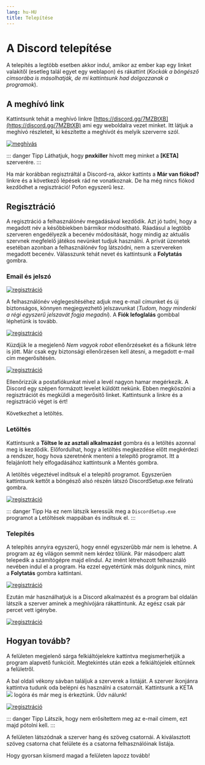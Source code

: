 ```yaml
---
lang: hu-HU
title: Telepítése
---
```


# A Discord telepítése

A telepítés a legtöbb esetben akkor indul, amikor az ember kap egy linket valakitől (esetleg talál egyet egy weblapon) és rákattint (*Kockák a böngésző címsorába is másolhatják, de mi kattintsunk had dolgozzanak a programok*).

## A meghívó link

Kattintsunk tehát a meghívó linkre [https://discord.gg/7MZBtXB](https://discord.gg/7MZBtXB) ami egy weboldalra vezet minket. Itt látjuk a meghívó részleteit, ki készítette a meghívót és melyik szerverre szól.

[![meghívás](/images/discord/invite.png)](/images/discord/invite.png)

::: danger Tipp
Láthatjuk, hogy **pnxkiller** hívott meg minket a **[KETA]** szerverére.
:::

Ha már korábban regisztráltál a Discord-ra, akkor kattints a **Már van fiókod?** linkre és a következő lépések rád ne vonatkoznak. De ha még nincs fiókod kezdődhet a regisztráció! Pofon egyszerű lesz.

## Regisztráció

A regisztráció a felhasználónév megadásával kezdődik. Azt jó tudni, hogy a megadott név a későbbiekben bármikor módosítható. Ráadásul a legtöbb szerveren engedélyezik a becenév módosítását, hogy mindig az aktuális szervnek megfelelő játékos nevünket tudjuk használni. A privát üzenetek esetéban azonban a felhasználónév fog látszódni, nem a szervereken megadott becenév. Válasszunk tehát nevet és kattintsunk a **Folytatás** gombra.

### Email és jelszó

[![regisztráció](/images/discord/registration.png)](/images/discord/registration.png)

A felhasználónév véglegesítéséhez adjuk meg e-mail címunket és új biztonságos, könnyen megjegyezhető jelszavunkat (*Tudom, hogy mindenki a régi egyszerű jelszavát fogja megadni*). A **Fiók lefoglalás** gombbal léphetünk is tovább.

[![regisztráció](/images/discord/registration_confirm.png)](/images/discord/registration_confirm.png)

Küzdjük le a megjelenő *Nem vagyok robot* ellenőrzéseket és a fiókunk létre is jött. Már csak egy biztonsági ellenőrzésen kell átesni, a megadott e-mail cím megerősítésén.

[![regisztráció](/images/discord/download.png)](/images/discord/download.png)

Ellenőrizzük a postafiókunkat mivel a levél nagyon hamar megérkezik. A Discord egy szépen formázott levelet küldött nekünk. Ebben megköszöni a regisztrációt és megküldi a megerősitő linket. Kattintsunk a linkre és a regisztráció véget is ért!

Következhet a letöltés.

### Letöltés
Kattintsunk a **Töltse le az asztali alkalmazást** gombra és a letöltés azonnal meg is kezdődik. Előfordulhat, hogy a letöltés megkezdése előtt megkérdezi a rendszer, hogy hova szeretnénk menteni a telepítő programot. Itt a felajánlott hely elfogadásához kattintsunk a Mentés gombra.

A letöltés végeztével indítsuk el a telepítő programot. Egyszerüen kattintsunk kettőt a böngésző alsó részén látszó DiscordSetup.exe feliratú gombra.

[![regisztráció](/images/discord/install.png)](/images/discord/install.png)

::: danger Tipp
Ha ez nem látszik keressük meg a `DiscordSetup.exe` programot a Letöltések mappában és indítsuk el.
:::

### Telepítés
A telepítés annyira egyszerű, hogy ennél egyszerűbb már nem is lehetne. A program az ég világon semmit nem kérdez tőlünk. Pár másodperc alatt telepedik a számítógépre majd elindul. Az imént létrehozott felhasználó nevében indul el a program. Ha ezzel egyetértünk más dolgunk nincs, mint a **Folytatás** gombra kattintani.

[![regisztráció](/images/discord/start.png)](/images/discord/start.png)

Ezután már használhatjuk is a Discord alkalmazést és a program bal oldalán látszik a szerver aminek a meghívójára rákattintunk. Az egész csak pár percet vett igénybe.

[![regisztráció](/images/discord/started.png)](/images/discord/started.png)

## Hogyan tovább?

A felületen megjelenő sárga felkiáltójelekre kattintva megismerhetjük a program alapvető funkcióit. Megtekintés után ezek a felkiáltójelek eltűnnek a felületről.

A bal oldali vékony sávban találjuk a szerverek a listáját. A szerver ikonjánra kattintva tudunk oda belépni és használni a csatornáit. Kattintsunk a KETA ![](/icons/favicon-16x16.png) logóra  és már meg is érkeztünk. Üdv nálunk!

[![regisztráció](/images/discord/server.png)](/images/discord/server.png)

::: danger Tipp
Látszik, hogy nem erősítettem meg az e-mail címem, ezt majd pótolni kell.
:::

A felületen látszódnak a szerver hang és szöveg csatornái. A kiválasztott szöveg csatorna chat felülete és a csatorna felhasználóinak listája.

Hogy gyorsan kiismerd magad a felületen lapozz tovább!